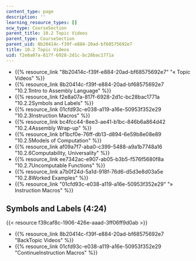 ```yaml
---
content_type: page
description: ''
learning_resource_types: []
ocw_type: CourseSection
parent_title: 10.2 Topic Videos
parent_type: CourseSection
parent_uid: 8b20414c-f39f-e884-20ad-bf68575692e7
title: 10.2 Topic Videos
uid: f2e8a07a-817f-6928-2d1c-bc28bac1771a
---
```


*   {{% resource_link "8b20414c-f39f-e884-20ad-bf68575692e7" "« Topic Videos" %}}
*   {{% resource_link 8b20414c-f39f-e884-20ad-bf68575692e7 "10.2.1Intro to Assembly Language" %}}
*   {{% resource_link f2e8a07a-817f-6928-2d1c-bc28bac1771a "10.2.2Symbols and Labels" %}}
*   {{% resource_link 01cfd93c-e038-a119-a16e-50953f352e29 "10.2.3Instruction Macros" %}}
*   {{% resource_link bc4fcc44-8ee3-ae41-b1bc-846b6a864d42 "10.2.4Assembly Wrap-up" %}}
*   {{% resource_link bf1bcf0e-76ff-db13-d894-6e59b8e08e89 "10.2.5Models of Computation" %}}
*   {{% resource_link af09a7f7-aba0-c399-5488-a9a1b7748a16 "10.2.6Computability, Universality" %}}
*   {{% resource_link ee7342ac-e907-ab05-b3b5-f576f5680f8a "10.2.7Uncomputable Functions" %}}
*   {{% resource_link a7b0f24d-5a1d-918f-76d6-d5d3e8d03a5e "10.2.8Worked Examples" %}}
*   {{% resource_link "01cfd93c-e038-a119-a16e-50953f352e29" "» Instruction Macros" %}}

Symbols and Labels (4:24)
-------------------------

{{< resource f39caf8c-1906-426e-aaad-3ff06ff9d0ab >}}

*   {{% resource_link 8b20414c-f39f-e884-20ad-bf68575692e7 "BackTopic Videos" %}}
*   {{% resource_link 01cfd93c-e038-a119-a16e-50953f352e29 "ContinueInstruction Macros" %}}